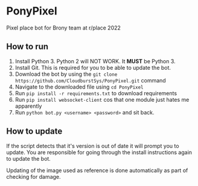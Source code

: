# PonyPixel
Pixel place bot for Brony team at r/place 2022

## How to run
1. Install Python 3. Python 2 will NOT WORK. It **MUST** be Python 3.
2. Install Git. This is required for you to be able to update the bot.
3. Download the bot by using the `git clone https://github.com/CloudburstSys/PonyPixel.git` command
4. Navigate to the downloaded file using `cd PonyPixel`
5. Run `pip install -r requirements.txt` to download requirements
6. Run `pip install websocket-client` cos that one module just hates me apparently
7. Run `python bot.py <username> <password>` and sit back.

## How to update
If the script detects that it's version is out of date it will prompt you to update. You are responsible for going through the install instructions again to update the bot.

Updating of the image used as reference is done automatically as part of checking for damage.